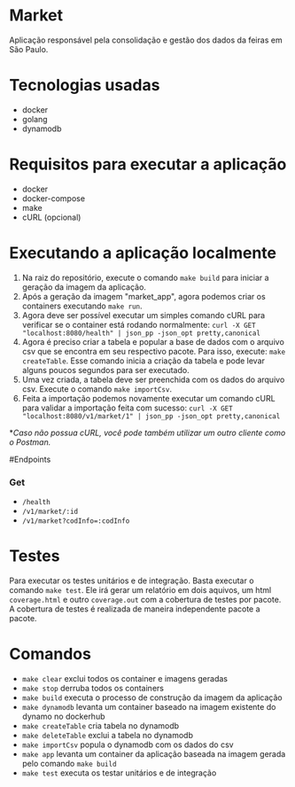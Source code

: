 # Market
Aplicação responsável pela consolidação e gestão dos dados da feiras em São Paulo.

# Tecnologias usadas
- docker
- golang
- dynamodb

# Requisitos para executar a aplicação
- docker
- docker-compose
- make
- cURL (opcional)

# Executando a aplicação localmente
1. Na raiz do repositório, execute o comando `make build` para iniciar a geração da imagem da aplicação.
2. Após a geração da imagem "market_app", agora podemos criar os containers executando `make run`.
3. Agora deve ser possível executar um simples comando cURL para verificar se o container está rodando normalmente:
`curl -X GET "localhost:8080/health" | json_pp -json_opt pretty,canonical`
4. Agora é preciso criar a tabela e popular a base de dados com o arquivo csv que se encontra em seu respectivo pacote.
Para isso, execute: `make createTable`. Esse comando inicia a criação da tabela e pode levar alguns poucos segundos para ser executado.
5. Uma vez criada, a tabela deve ser preenchida com os dados do arquivo csv. Execute o comando `make importCsv`.
6. Feita a importação podemos novamente executar um comando cURL para validar a importação feita com sucesso: `curl -X GET "localhost:8080/v1/market/1" | json_pp -json_opt pretty,canonical`

**Caso não possua cURL, você pode também utilizar um outro cliente como o Postman.*


#Endpoints

### Get
- `/health`
- `/v1/market/:id`
- `/v1/market?codInfo=:codInfo`

# Testes
Para executar os testes unitários e de integração. Basta executar o comando `make test`. Ele irá gerar um relatório em dois aquivos, um html `coverage.html` e outro `coverage.out` com a cobertura de testes por pacote.
A cobertura de testes é realizada de maneira independente pacote a pacote.

# Comandos

- `make clear` exclui todos os container e imagens geradas
- `make stop` derruba todos os containers
- `make build` executa o processo de construção da imagem da aplicação
- `make dynamodb` levanta um container baseado na imagem existente do dynamo no dockerhub
- `make createTable` cria tabela no dynamodb
- `make deleteTable` exclui a tabela no dynamodb
- `make importCsv` popula o dynamodb com os dados do csv
- `make app` levanta um container da aplicação baseada na imagem gerada pelo comando `make build`
- `make test` executa os testar unitários e de integração
